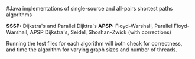 #Java implementations of single-source and all-pairs shortest paths algorithms

**SSSP:** Dijkstra's and Parallel Dijktra's
**APSP:** Floyd-Warshall, Parallel Floyd-Warshall, APSP Dijkstra's, Seidel, Shoshan-Zwick (with corrections)

Running the test files for each algorithm will both check for correctness, and time the algorithm for varying graph sizes and number of threads.  

